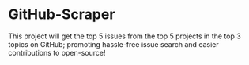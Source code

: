 # GitHub-Scraper

This project will get the top 5 issues from the top 5 projects in the top 3 topics on GitHub; promoting hassle-free issue search and easier contributions to open-source!
